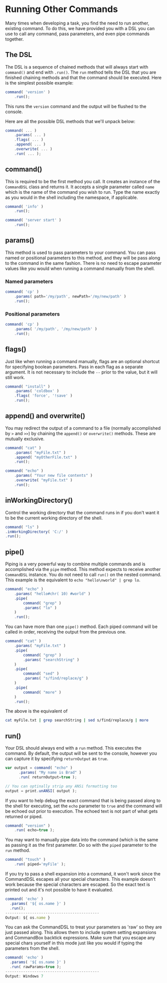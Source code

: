 # Running Other Commands

Many times when developing a task, you find the need to run another, existing command. To do this, we have provided you with a DSL you can use to call any command, pass parameters, and even pipe commands together.

## The DSL

The DSL is a sequence of chained methods that will always start with `command()` and end with `.run()`. The `run` method tells the DSL that you are finished chaining methods and that the command should be executed. Here is the simplest possible example:

```javascript
command( 'version' )
    .run();
```

This runs the `version` command and the output will be flushed to the console.

Here are all the possible DSL methods that we'll unpack below:

```javascript
command( ... )
    .params( ... )
    .flags( ... )
    .append( ... )
    .overwrite( ... )
    .run( ... );
```

## command\(\)

This is required to be the first method you call. It creates an instance of the `CommandDSL` class and returns it. It accepts a single parameter called `name` which is the name of the command you wish to run. Type the name exactly as you would in the shell including the namespace, if applicable.

```javascript
command( 'info' )
    .run();

command( 'server start' )
    .run();
```

## params\(\)

This method is used to pass parameters to your command. You can pass named or positional parameters to this method, and they will be pass along to the command in the same fashion. There is no need to escape parameter values like you would when running a command manually from the shell.

### Named parameters

```javascript
command( 'cp' )
    .params( path='/my/path', newPath='/my/new/path' )
    .run();
```

### Positional parameters

```javascript
command( 'cp' )
    .params( '/my/path', '/my/new/path' )
    .run();
```

## flags\(\)

Just like when running a command manually, flags are an optional shortcut for specifying boolean parameters. Pass in each flag as a separate argument. It is not necessary to include the `--` prior to the value, but it will still work.

```javascript
command( "install" )
    .params( 'coldbox' )
    .flags( 'force', '!save' )
    .run();
```

## append\(\) and overwrite\(\)

You may redirect the output of a command to a file \(normally accomplished by `>` and `>>`\) by chaining the `append()` or `overwrite()` methods. These are mutually exclusive.

```javascript
command( "cat" )
    .params( "myFile.txt" )
    .append( "myOtherFile.txt" )
    .run();

command( "echo" )
    .params( "Your new file contents" )
    .overwrite( "myFile.txt" )
    .run();
```

## inWorkingDirectory\(\)

Control the working directory that the command runs in if you don't want it to be the current working directory of the shell.

```javascript
command( "ls" )
.inWorkingDirectory( 'C:/' )
.run();
```

## pipe\(\)

Piping is a very powerful way to combine multiple commands and is accomplished via the `pipe` method. This method expects to receive another `CommandDSL` instance. You do not need to call `run()` on the nested command. This example is the equivalent to `echo "hello\nworld" | grep lo`.

```javascript
command( "echo" )
    .params( "hello#chr( 10) #world" )
    .pipe( 
        command( "grep" )
        .params( "lo" )
    )
    .run();
```

You can have more than one `pipe()` method. Each piped command will be called in order, receiving the output from the previous one.

```javascript
command( "cat" )
    .params( "myFile.txt" )
    .pipe( 
        command( "grep" )
        .params( "searchString" )
    )
    .pipe( 
        command( "sed" )
        .params( "s/find/replace/g" )
    )
    .pipe( 
        command( "more" )
    )
    .run();
```

The above is the equivalent of

```bash
cat myFile.txt | grep searchString | sed s/find/replace/g | more
```

## run\(\)

Your DSL should always end with a `run` method. This executes the command. By default, the output will be sent to the console, however you can capture it by specifying `returnOutput` as `true`.

```javascript
var output = command( "echo" )
      .params( "My name is Brad" )
      .run( returnOutput=true );

// You can optinally strip any ANSi formatting too
output = print.unANSI( output );
```

If you want to help debug the exact command that is being passed along to the shell for executing, set the `echo` parameter to `true` and the command will be echoed out prior to execution. The echoed text is not part of what gets returned or piped.

```javascript
command( "version" )
    .run( echo=true );
```

You may want to manually pipe data into the command \(which is the same as passing it as the first parameter. Do so with the `piped` parameter to the `run` method.

```javascript
command( "touch" )
    .run( piped='myFile' );
```

If you try to pass a shell expansion into a command, it won't work since the CommandDSL escapes all your special characters. This example doesn't work because the special characters are escaped. So the exact text is printed out and it's not possible to have it evaluated.

```javascript
command( 'echo' )
  .params( '${ os.name }' )
  .run();
------------------------------------------
Output: ${ os.name }
```

You can ask the CommandDSL to treat your parameters as 'raw' so they are just passed along. This allows them to include system setting expansions and CommandBox backtick expressions. Make sure that you escape any special chars yourself in this mode just like you would if typing the parameters from the shell.

```javascript
command( 'echo' )
  .params( '${ os.name }' )
  .run( rawParams=true );
------------------------------------------
Output: Windows 7
```

